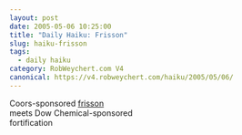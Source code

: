 ```yaml
---
layout: post
date: 2005-05-06 10:25:00
title: "Daily Haiku: Frisson"
slug: haiku-frisson
tags:
  - daily haiku
category: RobWeychert.com V4
canonical: https://v4.robweychert.com/haiku/2005/05/06/
---
```


Coors-sponsored [frisson](http://dictionary.reference.com/wordoftheday/archive/2005/05/06.html)  
meets Dow Chemical-sponsored  
fortification